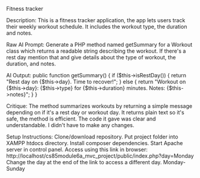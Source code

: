 Fitness tracker

Description: This is a fitness tracker application, the app lets users track their weekly workout schedule.
It includes the workout type, the duration and notes.

Raw AI Prompt: Generate a PHP method named getSummary for a Workout class which returns a readable string describing the workout.
If there's a rest day mention that and give details about the type of workout, the duration, and notes.

AI Output: public function getSummary() {
    if ($this->isRestDay()) {
        return "Rest day on {$this->day}. Time to recover!";
    } else {
        return "Workout on {$this->day}: {$this->type} for {$this->duration} minutes. Notes: {$this->notes}";
    }
}

Critique: The method summarizes workouts by returning a simple message depending on if it's a rest day or workout day.
It returns plain text so it's safe, the method is efficient. The code it gave was clear and understandable. I didn't have to make any changes.

Setup Instructions: Clone/download repository.
Put project folder into XAMPP htdocs directory.
Install composer dependencies.
Start Apache server in control panel.
Access using this link in browser: http://localhost/cs85module6a_mvc_project/public/index.php?day=Monday
Change the day at the end of the link to access a different day. Monday-Sunday
